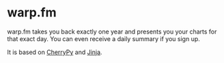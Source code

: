 # warp.fm

warp.fm takes you back exactly one year and presents you your charts for that exact day. You can even receive a daily summary if you sign up.

It is based on [CherryPy](http://www.cherrypy.org/) and
[Jinja](http://jinja.pocoo.org/).
